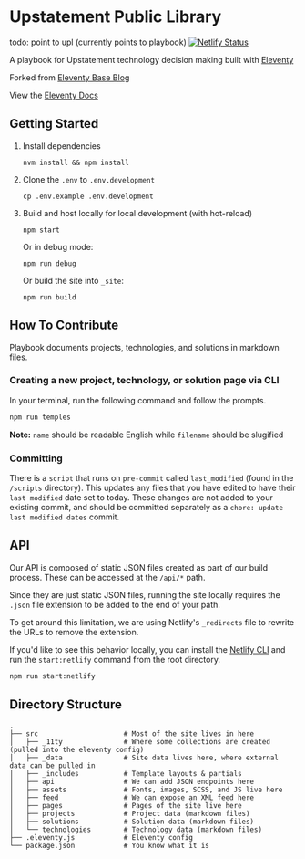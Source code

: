 # Upstatement Public Library

todo: point to upl (currently points to playbook)
[![Netlify Status](https://api.netlify.com/api/v1/badges/2d819e1c-bc96-4eae-b9a7-8c551fe63a82/deploy-status)](https://app.netlify.com/sites/ups-playbook/deploys)

A playbook for Upstatement technology decision making built with [Eleventy](https://www.11ty.dev/)

Forked from [Eleventy Base Blog](https://github.com/11ty/eleventy-base-blog)

View the [Eleventy Docs](https://www.11ty.dev/docs/)

## Getting Started

1. Install dependencies

   ```shell
   nvm install && npm install
   ```

2. Clone the `.env` to `.env.development`

   ```shell
   cp .env.example .env.development
   ```

3. Build and host locally for local development (with hot-reload)

   ```shell
   npm start
   ```

   Or in debug mode:

   ```shell
   npm run debug
   ```

   Or build the site into `_site`:

   ```shell
   npm run build
   ```

## How To Contribute

Playbook documents projects, technologies, and solutions in markdown files.

### Creating a new project, technology, or solution page via CLI

In your terminal, run the following command and follow the prompts.

```sh
npm run temples
```

**Note:** `name` should be readable English while `filename` should be slugified

### Committing

There is a `script` that runs on `pre-commit` called `last_modified` (found in the `/scripts` directory). This updates any files that you have edited to have their `last modified` date set to today. These changes are not added to your existing commit, and should be committed separately as a `chore: update last modified dates` commit.

## API

Our API is composed of static JSON files created as part of our build process. These can be accessed at the `/api/*` path.

Since they are just static JSON files, running the site locally requires the `.json` file extension to be added to the end of your path.

To get around this limitation, we are using Netlify's `_redirects` file to rewrite the URLs to remove the extension.

If you'd like to see this behavior locally, you can install the [Netlify CLI](https://www.netlify.com/products/dev/) and run the `start:netlify` command from the root directory.

```sh
npm run start:netlify
```

## Directory Structure

```text
.
├── src                     # Most of the site lives in here
│   ├── _11ty               # Where some collections are created (pulled into the eleventy config)
│   ├── _data               # Site data lives here, where external data can be pulled in
│   ├── _includes           # Template layouts & partials
│   ├── api                 # We can add JSON endpoints here
│   ├── assets              # Fonts, images, SCSS, and JS live here
│   ├── feed                # We can expose an XML feed here
│   ├── pages               # Pages of the site live here
│   ├── projects            # Project data (markdown files)
│   ├── solutions           # Solution data (markdown files)
│   └── technologies        # Technology data (markdown files)
├── .eleventy.js            # Eleventy config
└── package.json            # You know what it is
```
